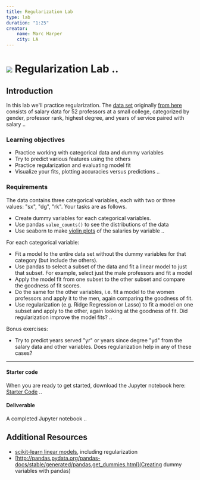 ```yaml
---
title: Regularization Lab
type: lab
duration: "1:25"
creator:
    name: Marc Harper
    city: LA
---
```


# ![](https://ga-dash.s3.amazonaws.com/production/assets/logo-9f88ae6c9c3871690e33280fcf557f33.png) Regularization Lab ..

## Introduction

In this lab we'll practice regularization. The [data set](./assets/datasets/salary.dat) originally [from here](http://data.princeton.edu/wws509/datasets/#salary) consists of salary data for 52 professors at a small college, categorized by gender, professor rank, highest degree, and years of service paired with salary ..

### Learning objectives

- Practice working with categorical data and dummy variables
- Try to predict various features using the others
- Practice regularization and evaluating model fit
- Visualize your fits, plotting accuracies versus predictions ..

### Requirements

The data contains three categorical variables, each with two or three values: "sx", "dg", "rk". Your tasks are as follows.
* Create dummy variables for each categorical variables.
* Use pandas `value_counts()` to see the distributions of the data
* Use seaborn to make [violin plots](https://stanford.edu/~mwaskom/software/seaborn/generated/seaborn.violinplot.html) of the salaries by variable ..

For each categorical variable:
* Fit a model to the entire data set without the dummy variables for that category (but include the others).
* Use pandas to select a subset of the data and fit a linear model to just that subset. For example, select just the male professors and fit a model
* Apply the model fit from one subset to the other subset and compare the goodness of fit scores.
* Do the same for the other variables, i.e. fit a model to the women professors and apply it to the men, again comparing the goodness of fit.
* Use regularization (e.g. Ridge Regression or Lasso) to fit a model on one subset and apply to the other, again looking at the goodness of fit. Did regularization improve the model fits? ..

Bonus exercises:
* Try to predict years served "yr" or years since degree "yd" from the salary data and other variables. Does regularization help in any of these cases?

---

#### Starter code

When you are ready to get started, download the Jupyter notebook here: [Starter Code](./code/starter-code/Regularization-Lab-Starter.ipynb) ..

#### Deliverable

A completed Jupyter notebook ..

## Additional Resources

- [scikit-learn linear models](http://scikit-learn.org/stable/modules/linear_model.html), including regularization
- [http://pandas.pydata.org/pandas-docs/stable/generated/pandas.get_dummies.html](Creating dummy variables with pandas)
